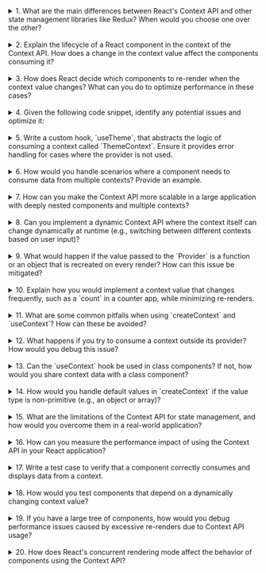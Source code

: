 <details>
<summary>1. What are the main differences between React's Context API and other state management libraries like Redux? When would you choose one over the other?</summary>

- **React Context API**:

  - Provides a way to share values (state) globally without prop drilling.
  - Suitable for static or rarely changing data like themes, user authentication, or locale settings.
  - Simpler and built into React; no need for external dependencies.
  - No middleware support or devtools for debugging.

- **Redux**:

  - A predictable state container with centralized state management.
  - Suitable for complex state management with frequent updates or actions.
  - Middleware support (e.g., Redux Saga, Redux Thunk) for handling side effects.
  - Offers powerful debugging tools like Redux DevTools.

- **When to choose**:
  - Use Context API for simple and localized state-sharing needs.
  - Use Redux for large-scale applications requiring a predictable state structure, middleware, and robust debugging.

</details>  
</br>

<details>
<summary>2. Explain the lifecycle of a React component in the context of the Context API. How does a change in the context value affect the components consuming it?</summary>

- When the `value` of a `Context.Provider` changes, React triggers a re-render of all consuming components (using `useContext` or `Context.Consumer`) in the subtree.
- During rendering:
  - The consuming components will re-evaluate and use the latest context value.
- React uses **reference equality** to detect changes in the context value. If the new value is different from the previous one (via `===`), it triggers updates.
- Key consideration:
  - If the `value` object is re-created on every render (e.g., `{}` or functions), it can cause unnecessary re-renders.

</details>  
</br>

<details>
<summary>3. How does React decide which components to re-render when the context value changes? What can you do to optimize performance in these cases?</summary>

- React compares the new `value` with the previous one using reference equality (`===`).
- If the value is different, all components consuming the context will re-render.

**Optimization strategies**:

1. **Memoize the value**:
   Use `useMemo` to prevent unnecessary updates:
   ```jsx
   const memoizedValue = useMemo(() => ({ key: value }), [value]);
   <Context.Provider value={memoizedValue}>
   ```
2. **Split contexts**:
   Create multiple contexts for different parts of the state to minimize re-renders.
3. **Avoid overuse of context**:
   For frequently updated state, consider other state management solutions like Redux or lifting state up.

</details>  
</br>

<details>
<summary>4. Given the following code snippet, identify any potential issues and optimize it:</summary>

```jsx
const ThemeContext = createContext();

const App = () => {
  const theme = { darkMode: true };

  return (
    <ThemeContext.Provider value={theme}>
      <ChildComponent />
    </ThemeContext.Provider>
  );
};

const ChildComponent = () => {
  const theme = useContext(ThemeContext);
  return <div>{theme.darkMode ? "Dark Mode" : "Light Mode"}</div>;
};
```

**Issues**:

1. The `theme` object is recreated on every render, causing all consuming components to re-render unnecessarily.
2. This can impact performance, especially with deeply nested components.

**Optimized code**:

```jsx
const ThemeContext = createContext();

const App = () => {
  const theme = useMemo(() => ({ darkMode: true }), []);

  return (
    <ThemeContext.Provider value={theme}>
      <ChildComponent />
    </ThemeContext.Provider>
  );
};

const ChildComponent = () => {
  const theme = useContext(ThemeContext);
  return <div>{theme.darkMode ? "Dark Mode" : "Light Mode"}</div>;
};
```

</details>  
</br>

<details>
<summary>5. Write a custom hook, `useTheme`, that abstracts the logic of consuming a context called `ThemeContext`. Ensure it provides error handling for cases where the provider is not used.</summary>

```jsx
import { useContext, createContext } from "react";

const ThemeContext = createContext();

export const ThemeProvider = ({ children }) => {
  const theme = { darkMode: true };
  return (
    <ThemeContext.Provider value={theme}>{children}</ThemeContext.Provider>
  );
};

export const useTheme = () => {
  const context = useContext(ThemeContext);
  if (!context) {
    throw new Error("useTheme must be used within a ThemeProvider");
  }
  return context;
};
```

Usage:

```jsx
const Component = () => {
  const { darkMode } = useTheme();
  return <div>{darkMode ? "Dark Mode" : "Light Mode"}</div>;
};
```

</details>  
</br>

<details>
<summary>6. How would you handle scenarios where a component needs to consume data from multiple contexts? Provide an example.</summary>

- Use nested `useContext` calls or create a composite context to simplify the interface.

**Example with multiple `useContext` calls**:

```jsx
const UserContext = createContext();
const ThemeContext = createContext();

const Component = () => {
  const user = useContext(UserContext);
  const theme = useContext(ThemeContext);

  return (
    <div style={{ color: theme.darkMode ? "white" : "black" }}>
      Welcome, {user.name}!
    </div>
  );
};
```

**Example with a composite context**:

```jsx
const CombinedContext = createContext();

const CombinedProvider = ({ children }) => {
  const user = { name: "John" };
  const theme = { darkMode: true };

  return (
    <CombinedContext.Provider value={{ user, theme }}>
      {children}
    </CombinedContext.Provider>
  );
};

const Component = () => {
  const { user, theme } = useContext(CombinedContext);
  return (
    <div style={{ color: theme.darkMode ? "white" : "black" }}>
      Welcome, {user.name}!
    </div>
  );
};
```

</details>  
</br>

<details>
<summary>7. How can you make the Context API more scalable in a large application with deeply nested components and multiple contexts?</summary>

1. **Use context splitting**:

   - Create separate contexts for distinct parts of the application state to avoid unnecessary re-renders.
   - Example: `ThemeContext`, `AuthContext`, `SettingsContext`.

2. **Memoization**:

   - Use `useMemo` to ensure context values are stable and prevent re-renders.

3. **Custom hooks**:

   - Abstract context logic into reusable custom hooks to improve readability and modularity.

4. **Avoid unnecessary nesting**:

   - Use patterns like a single "AppState" context to combine related contexts, reducing nested providers.

5. **Selector pattern**:
   - Use context selectors to consume only the specific part of the context state needed.

**Example of context selector pattern**:

```jsx
const UserContext = createContext();

const useUserName = () => {
  const { name } = useContext(UserContext);
  return name;
};

const Component = () => {
  const name = useUserName();
  return <div>Welcome, {name}!</div>;
};
```

</details>  
</br>

<details>
<summary>8. Can you implement a dynamic Context API where the context itself can change dynamically at runtime (e.g., switching between different contexts based on user input)?</summary>

Yes, a dynamic Context API can be implemented by managing the active context dynamically within a parent component and providing the active context's value through a common provider.

**Example**:

```jsx
import React, { createContext, useContext, useState } from "react";

const ThemeContext = createContext();
const LanguageContext = createContext();

const DynamicProvider = ({ children }) => {
  const [activeContext, setActiveContext] = useState("theme");

  const contextValue = {
    theme: { darkMode: true },
    language: { current: "English" },
  };

  const getContextProvider = () => {
    if (activeContext === "theme") {
      return (
        <ThemeContext.Provider value={contextValue.theme}>
          {children}
        </ThemeContext.Provider>
      );
    }
    return (
      <LanguageContext.Provider value={contextValue.language}>
        {children}
      </LanguageContext.Provider>
    );
  };

  return (
    <>
      <button onClick={() => setActiveContext("theme")}>Switch to Theme</button>
      <button onClick={() => setActiveContext("language")}>
        Switch to Language
      </button>
      {getContextProvider()}
    </>
  );
};

const Component = () => {
  const theme = useContext(ThemeContext);
  const language = useContext(LanguageContext);

  return (
    <div>
      {theme && <p>Dark Mode: {theme.darkMode ? "On" : "Off"}</p>}
      {language && <p>Language: {language.current}</p>}
    </div>
  );
};
```

</details>  
</br>

<details>
<summary>9. What would happen if the value passed to the `Provider` is a function or an object that is recreated on every render? How can this issue be mitigated?</summary>

- **What happens**:

  - React uses reference equality (`===`) to compare the new value with the previous one.
  - If the `value` is a function or object recreated on every render, consuming components will re-render unnecessarily, even if the value's actual content hasn't changed.

- **How to mitigate**:
  1. **Memoize the value**:
     ```jsx
     const memoizedValue = useMemo(() => ({ key: value }), [value]);
     <Context.Provider value={memoizedValue} />;
     ```
  2. **Use callbacks**:
     Use `useCallback` for functions:
     ```jsx
     const memoizedFunction = useCallback(() => doSomething(), []);
     <Context.Provider value={memoizedFunction} />;
     ```

</details>  
</br>

<details>
<summary>10. Explain how you would implement a context value that changes frequently, such as a `count` in a counter app, while minimizing re-renders.</summary>

- Use a **state management hook** like `useReducer` or `useState` to handle frequently changing values.
- Memoize other parts of the context to isolate the frequently changing state.

**Example**:

```jsx
import React, { createContext, useReducer, useContext } from "react";

const CounterContext = createContext();

const counterReducer = (state, action) => {
  switch (action.type) {
    case "INCREMENT":
      return { count: state.count + 1 };
    case "DECREMENT":
      return { count: state.count - 1 };
    default:
      return state;
  }
};

export const CounterProvider = ({ children }) => {
  const [state, dispatch] = useReducer(counterReducer, { count: 0 });

  return (
    <CounterContext.Provider value={{ state, dispatch }}>
      {children}
    </CounterContext.Provider>
  );
};

export const useCounter = () => useContext(CounterContext);

// Usage
const CounterComponent = () => {
  const { state, dispatch } = useCounter();

  return (
    <div>
      <p>Count: {state.count}</p>
      <button onClick={() => dispatch({ type: "INCREMENT" })}>Increment</button>
      <button onClick={() => dispatch({ type: "DECREMENT" })}>Decrement</button>
    </div>
  );
};
```

</details>  
</br>

<details>
<summary>11. What are some common pitfalls when using `createContext` and `useContext`? How can these be avoided?</summary>

**Pitfalls**:

1. **Re-rendering issues**:

   - Caused by passing new object or function references without memoization.
   - Solution: Use `useMemo` or `useCallback` to stabilize the `value`.

2. **Context value outside provider**:

   - Trying to consume a context without wrapping the component in its provider.
   - Solution: Add error handling in custom hooks.

3. **Overusing Context**:

   - Using Context API for frequently updated state can lead to performance issues.
   - Solution: Use other state management solutions like Redux or localized state with `useState`.

4. **Tight coupling**:

   - Consuming context directly in components makes them tightly coupled.
   - Solution: Use custom hooks to abstract the logic.

5. **Nested providers**:
   - Too many providers can make the component tree hard to manage.
   - Solution: Use a single context provider for grouped states when possible.

</details>  
</br>

<details>
<summary>12. What happens if you try to consume a context outside its provider? How would you debug this issue?</summary>

- **What happens**:

  - The consuming component will use the default value of the context (if provided).
  - If no default value exists, it may result in unexpected behavior or an error.

- **How to debug**:
  1. Check if the consuming component is wrapped in the provider.
  2. Add error handling in the custom hook:
     ```jsx
     const useCustomContext = () => {
       const context = useContext(SomeContext);
       if (!context) {
         throw new Error(
           "useCustomContext must be used within a SomeContext.Provider"
         );
       }
       return context;
     };
     ```

</details>  
</br>

<details>
<summary>13. Can the `useContext` hook be used in class components? If not, how would you share context data with a class component?</summary>

- **`useContext` cannot be used in class components** because it is a React hook and hooks can only be used in functional components.
- **To share context with class components**:
  1. Use `Context.Consumer`:
     ```jsx
     <Context.Consumer>
       {(value) => <ClassComponent value={value} />}
     </Context.Consumer>
     ```
  2. Pass context as a prop:
     ```jsx
     const value = useContext(MyContext);
     <ClassComponent value={value} />;
     ```

</details>  
</br>

<details>
<summary>14. How would you handle default values in `createContext` if the value type is non-primitive (e.g., an object or array)?</summary>

- Provide a sensible default value:

  ```jsx
  const MyContext = createContext({ key: "default", data: [] });
  ```

- Alternatively, use `null` and handle it in the consumer with error handling:

  ```jsx
  const MyContext = createContext(null);
  ```

- Use a custom hook to enforce handling default values:
  ```jsx
  const useMyContext = () => {
    const context = useContext(MyContext);
    if (!context) {
      throw new Error("useMyContext must be used within a Provider");
    }
    return context;
  };
  ```

</details>  
</br>

<details>
<summary>15. What are the limitations of the Context API for state management, and how would you overcome them in a real-world application?</summary>

**Limitations**:

1. Re-renders for all consuming components when the context value changes.
2. Not suitable for large applications with highly dynamic state changes.
3. Debugging and tracking state changes can be harder compared to Redux with DevTools.

**Overcoming limitations**:

1. Use `useMemo` to optimize performance.
2. Split context into smaller, specialized contexts.
3. Combine Context API with other state management libraries for complex apps.

</details>  
</br>

<details>
<summary>16. How can you measure the performance impact of using the Context API in your React application?</summary>

- **Tools and techniques**:
  1. Use React DevTools to inspect the components that re-render when context changes.
  2. Use logging or profiling to track re-renders.
  3. Use `React.memo` or `useMemo` to avoid unnecessary renders.

</details>  
</br>

<details>
<summary>17. Write a test case to verify that a component correctly consumes and displays data from a context.</summary>

**Test case example using React Testing Library**:

```jsx
import { render, screen } from "@testing-library/react";
import { MyContext } from "./MyContext";
import MyComponent from "./MyComponent";

test("renders context value", () => {
  const contextValue = { key: "test-value" };

  render(
    <MyContext.Provider value={contextValue}>
      <MyComponent />
    </MyContext.Provider>
  );

  expect(screen.getByText("test-value")).toBeInTheDocument();
});
```

</details>  
</br>

<details>
<summary>18. How would you test components that depend on a dynamically changing context value?</summary>

- **Mock the context provider**:
  Use multiple values in the test by wrapping the component with a mocked provider:

  ```jsx
  test("dynamic context value changes", () => {
    const { rerender } = render(
      <MyContext.Provider value={{ key: "initial-value" }}>
        <MyComponent />
      </MyContext.Provider>
    );

    expect(screen.getByText("initial-value")).toBeInTheDocument();

    rerender(
      <MyContext.Provider value={{ key: "updated-value" }}>
        <MyComponent />
      </MyContext.Provider>
    );

    expect(screen.getByText("updated-value")).toBeInTheDocument();
  });
  ```

</details>  
</br>

<details>
<summary>19. If you have a large tree of components, how would you debug performance issues caused by excessive re-renders due to Context API usage?</summary>

- **Steps**:
  1. Use React DevTools Profiler to find components that are re-rendering unnecessarily.
  2. Check `Context.Provider` values for unnecessary re-creation.
  3. Memoize context values using `useMemo`.
  4. Split large contexts into smaller ones.

</details>  
</br>

<details>
<summary>20. How does React's concurrent rendering mode affect the behavior of components using the Context API?</summary>

- **Impact**:

  - React may interrupt rendering to prioritize higher-priority updates.
  - Context updates might not immediately propagate if React is deferring lower-priority updates.

- **Considerations**:
  - Ensure stable context values with `useMemo` to avoid unexpected behavior.
  - Test your application in concurrent mode to identify potential issues.

</details>  
</br>
